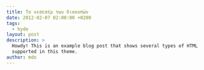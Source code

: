 ```yaml
---
title: Το νεσεσέρ των διακοπών
date: 2012-02-07 02:00:00 +0200
tags:
  - hyde
layout: post
description: >
  Howdy! This is an example blog post that shows several types of HTML content
  supported in this theme.
author: mdo
---
```

